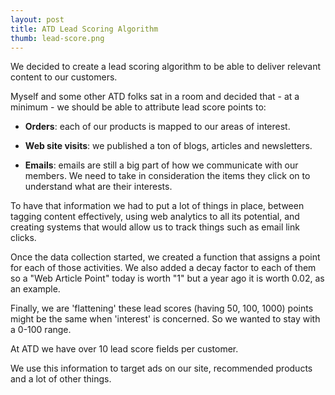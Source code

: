 ```yaml
---
layout: post
title: ATD Lead Scoring Algorithm
thumb: lead-score.png
---
```

We decided to create a lead scoring algorithm to be able to deliver relevant
content to our customers.

Myself and some other ATD folks sat in a room and decided that - at a minimum -
we should be able to attribute lead score points to:

* **Orders**: each of our products is mapped to our areas of interest.

* **Web site visits**: we published a ton of blogs, articles and newsletters.

* **Emails**: emails are still a big part of how we communicate
with our members. We need to take in consideration the items they click on
to understand what are their interests.


To have that information we had to put a lot of things in place, between
tagging content effectively, using web analytics to all its potential, and creating
systems that would allow us to track things such as email link clicks.

Once the data collection started, we created a function
that assigns a point for each of those activities. We also added a decay factor
to each of them so a "Web Article Point" today is worth "1" but a year ago it is worth 0.02, as an example.

Finally, we are 'flattening' these lead scores (having 50, 100, 1000) points might be the same when 'interest' is concerned. So we wanted to stay with a 0-100 range.

At ATD we have over 10 lead score fields per customer.

We use this information to target ads on our site, recommended products and a lot
of other things.
